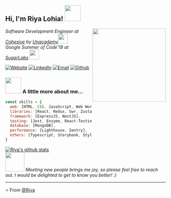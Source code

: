 <h2> Hi, I'm Riya Lohia! <img src="https://media.giphy.com/media/mGcNjsfWAjY5AEZNw6/giphy.gif" width="50"></h2>
<img align='right' src="https://media.giphy.com/media/ieyl9zmCjO4b4t6qoY/giphy.gif" width="230">
<p><em>Software Development Engineer at <a href="https://cohesive.so/">Cohesive</a> by <a href="https://unacademy.com/">Unacademy</a><img src="https://media.giphy.com/media/WUlplcMpOCEmTGBtBW/giphy.gif" width="30"></br>Google Summer of Code'18 at <a href="https://github.com/sugarlabs">SugarLabs</a>  <img src="https://media.giphy.com/media/fYSnHlufseco8Fh93Z/giphy.gif" width="30">
</em></p>

<a href="https://riyalohia.github.io/portfolio/" target="_blank"><img alt="Website" src="https://img.shields.io/badge/Website-white?style=flat&logo=google-chrome"></a>
<a href="https://www.linkedin.com/in/riya-lohia-565b18140/" target="_blank"><img alt="LinkedIn" src="https://img.shields.io/badge/LinkedIn-blue?style=flat&logo=linkedin"></a>
<a href="mailto:riyalh1997@gmail.com"><img alt="Email" src="https://img.shields.io/badge/Email-white?style=flat&logo=gmail"></a>
<a href="https://github.com/riyalohia" target="_blank"><img alt="Github" src="https://img.shields.io/badge/-Github-blue?style=flat&logo=Github&logoColor=white"></a>


### <img src="https://media.giphy.com/media/VgCDAzcKvsR6OM0uWg/giphy.gif" width="50"> A little more about me...  

```javascript
const skills = {
  web: [HTML, CSS, JavaScript, Web Workers, Web Sockets],
  libraries: [React, Redux, Swr, Zustand],
  framework: [ExpressJS, NextJS],
  testing: [Jest, Enzyme, React-Testing-Library],
  database: [MongoDB],
  performance: [Lighthouse, Sentry],
  others: [Typescript, Storybook, Styled-Components, MaterialUI, SlateJS, ChatGPT]
}
```
[![Riya's github stats](https://github-readme-stats.vercel.app/api?username=riyalohia&show_icons=true&theme=merko&hide=stars,contribs&include_all_commits=true&count_private=true)](https://github.com/riyalohia)<br/>
<img src="https://media.giphy.com/media/LnQjpWaON8nhr21vNW/giphy.gif" width="60"> <em>Meeting new people brings me joy, so please feel free to reach out. I would be delighted to get to know you better! :)</em>

---

⭐️ From [@Riya](https://riyalohia.github.io/portfolio/)
